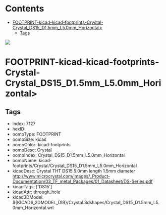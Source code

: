 



Contents
========

* [FOOTPRINT-kicad-kicad-footprints-Crystal-Crystal_DS15_D1.5mm_L5.0mm_Horizontal>](#footprint-kicad-kicad-footprints-crystal-crystal_ds15_d15mm_l50mm_horizontal)
	* [Tags](#tags)
  
![][im]
# FOOTPRINT-kicad-kicad-footprints-Crystal-Crystal_DS15_D1.5mm_L5.0mm_Horizontal>

## Tags

- index: 7127
- hexID: 
- oompType: FOOTPRINT
- oompSize: kicad
- oompColor: kicad-footprints
- oompDesc: Crystal
- oompIndex: Crystal_DS15_D1.5mm_L5.0mm_Horizontal
- oompName: kicad-footprints/Crystal/Crystal_DS15_D1.5mm_L5.0mm_Horizontal
- kicadDesc: Crystal THT DS15 5.0mm length 1.5mm diameter http://www.microcrystal.com/images/_Product-Documentation/03_TF_metal_Packages/01_Datasheet/DS-Series.pdf
- kicadTags: ['DS15']
- kicadAttr: through_hole
- kicad3DModel: ${KICAD6_3DMODEL_DIR}/Crystal.3dshapes/Crystal_DS15_D1.5mm_L5.0mm_Horizontal.wrl



[im]: image.png
